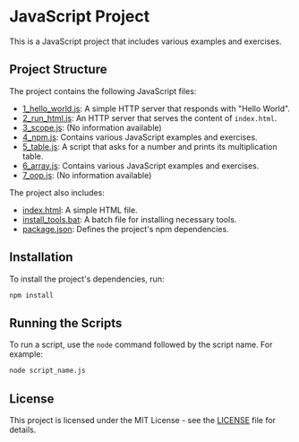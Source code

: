 # JavaScript Project

This is a JavaScript project that includes various examples and exercises.

## Project Structure

The project contains the following JavaScript files:

- [1_hello_world.js](1_hello_world.js): A simple HTTP server that responds with "Hello World".
- [2_run_html.js](2_run_html.js): An HTTP server that serves the content of `index.html`.
- [3_scope.js](3_scope.js): (No information available)
- [4_npm.js](4_npm.js): Contains various JavaScript examples and exercises.
- [5_table.js](5_table.js): A script that asks for a number and prints its multiplication table.
- [6_array.js](6_array.js): Contains various JavaScript examples and exercises.
- [7_oop.js](7_oop.js): (No information available)

The project also includes:

- [index.html](index.html): A simple HTML file.
- [install_tools.bat](install_tools.bat): A batch file for installing necessary tools.
- [package.json](package.json): Defines the project's npm dependencies.

## Installation

To install the project's dependencies, run:

```sh
npm install
```

## Running the Scripts

To run a script, use the `node` command followed by the script name. For example:

```sh
node script_name.js
```

## License

This project is licensed under the MIT License - see the [LICENSE](LICENSE) file for details.
```